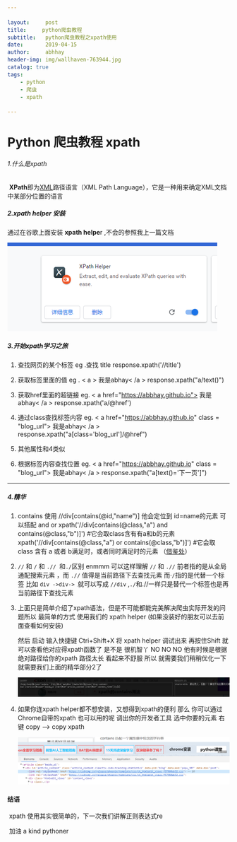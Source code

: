 ```yaml
---

layout:     post
title:     python爬虫教程
subtitle:   python爬虫教程之xpath使用
date:       2019-04-15
author:     abhhay
header-img: img/wallhaven-763944.jpg
catalog: true
tags:
    - python
    - 爬虫
    - xpath
  
---
```



# Python 爬虫教程  xpath

###### 1.什么是xpath

​    **XPath**即为[XML](https://baike.baidu.com/item/XML)路径语言（XML Path Language），它是一种用来确定XML文档中某部分位置的语言

##### 2.xpath helper 安装

  通过在谷歌上面安装 **xpath helpe**r ,不会的参照我上一篇文档

![](/img/xpath-1.png)

##### 3.开始xpath学习之旅

1. 查找网页的某个标签  eg .查找 title response.xpath('//title')

   

2. 获取标签里面的值  eg . < a > 我是abhay< /a >    response.xpath("a/text()")

   

3. 获取href里面的超链接 eg. < a  href="https://abbhay.github.io"> 我是abhay< /a >  response.xpath('a/@href')

   

4. 通过class查找标签内容   eg.  < a  href="https://abbhay.github.io" class = "blog_url"> 我是abhay< /a >   response.xpath("a[class='blog_url']/@href")

   

5. 其他属性和4类似

   

6. 根据标签内容查找位置  eg.  < a  href="https://abbhay.github.io" class = "blog_url"> 我是abhay< /a > response.xpath("a[text()='下一页']")

---



#####    4.精华

1. contains 使用  //div[contains(@id,"name")]  他会定位到  id=name的元素  可以搭配 and or   xpath('//div[contains(@class,"a") and contains(@class,"b")]') #它会取class含有有a和b的元素xpath('//div[contains(@class,"a") or contains(@class,"b")]') #它会取class 含有 a 或者 b满足时，或者同时满足时的元素 （[借鉴处](<https://blog.csdn.net/qq_35810838/article/details/87886597>)）

   

2. `//` 和 `/` 和 `.// `和`./`区别   enmmm 可以这样理解 `//` 和  `.//` 前者指的是从全局通配搜索元素 ，而 `.//` 值得是当前路径下去查找元素 而·`/`指的是代替一个标签 比如 `div ->div-> `就可以写成 `//div` ,`./`和.//一样只是替代一个标签也是再当前路径下查找元素

   

3. 上面只是简单介绍了xpath语法，但是不可能都能完美解决爬虫实际开发的问题所以  最简单的方式 使用我们的 xpath helper (如果没装好的朋友可以去前面查看如何安装)

   然后 启动 输入快捷键  Ctri+Shift+X 将 xpath helper 调试出来 再按住Shift 就可以查看他对应得xpath函数了 是不是 很机智丫 NO NO NO 他有时候是根据绝对路径给你的xpath 路径太长 看起来不舒服 所以 就需要我们稍稍优化一下 就需要我们上面的精华部分2了

   ![](/img/xpath-2.png)

4. 如果你连xpath helper都不想安装，又想得到xpath的便利 那么 你可以通过Chrome自带的xpath 也可以用的呢  调出你的开发者工具 选中你要的元素 右键 copy —> copy xpath

   ![](/img/xpath-3.png)

#### 结语 

​	xpath 使用其实很简单的，下一次我们讲解正则表达式re

​         加油  a kind pythoner

